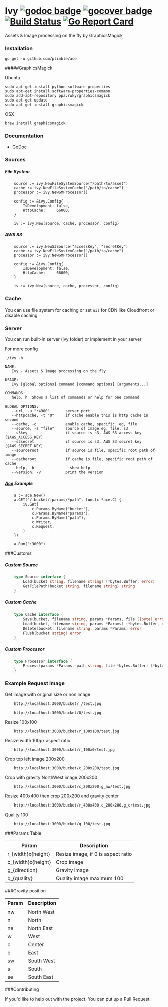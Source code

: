 Ivy [![godoc badge](http://godoc.org/github.com/plimble/ivy?status.png)](http://godoc.org/github.com/plimble/ivy)   [![gocover badge](http://gocover.io/_badge/github.com/plimble/ivy?t=10)](http://gocover.io/github.com/plimble/ivy) [![Build Status](https://api.travis-ci.org/plimble/ivy.svg?branch=master&t=10)](https://travis-ci.org/plimble/ivy) [![Go Report Card](http://goreportcard.com/badge/plimble/ivy?t=10)](http:/goreportcard.com/report/plimble/ivy)
=========

Assets & Image processing on the fly by GraphicsMagick

### Installation
`go get -u github.com/plimble/ace`

#####GraphicsMagick

Ubuntu
```shell
sudo apt-get install python-software-properties
sudo apt-get install software-properties-common
sudo add-apt-repository ppa:rwky/graphicsmagick
sudo apt-get update
sudo apt-get install graphicsmagick
```

OSX
```
brew install graphicsmagick
```

### Documentation
 - [GoDoc](http://godoc.org/github.com/plimble/ivy)

### Sources

##### File System

```
	source := ivy.NewFileSystemSource("/path/to/asset")
	cache := ivy.NewFileSystemCache("/path/to/cache")
	processor := ivy.NewGMProcessor()

	config := &ivy.Config{
		IsDevelopment: false,
		HttpCache:     66000,
	}

	iv := ivy.New(source, cache, processor, config)
```

##### AWS S3

```
	source := ivy.NewS3Source("accessKey", "secretKey")
	cache := ivy.NewFileSystemCache("/path/to/cache")
	processor := ivy.NewGMProcessor()

	config := &ivy.Config{
		IsDevelopment: false,
		HttpCache:     66000,
	}

	iv := ivy.New(source, cache, processor, config)
```

### Cache

You can use file system for caching or set `nil` for CDN like Cloudfront or disable caching


### Server

You can run built-in server (ivy folder) or implement in your server

For more config

```shell
./ivy -h

NAME:
   Ivy - Assets & Image processing on the fly

USAGE:
   Ivy [global options] command [command options] [arguments...]

COMMANDS:
   help, h	Shows a list of commands or help for one command

GLOBAL OPTIONS:
   --url, -u ":4900"	   server port
   --httpcache, -t "0"	   if cache enable this is http cache in second
   --cache, -c 		       enable cache, specific  eg, file
   --source, -s "file"	   source of image eg, file, s3
   --s3key 		           if source is s3, AWS S3 access key [$AWS_ACCESS_KEY]
   --s3secret 		       if source is s3, AWS S3 secret key [$AWS_SECRET_KEY]
   --sourceroot 	       if source is file, specific root path of image
   --cacheroot 		       if cache is file, specific root path of cache
   --help, -h		         show help
   --version, -v	       print the version
```

##### [Ace](https://github.com/plimble/ace) Example

```
	a := ace.New()
	a.GET("/:bucket/:params/*path", func(c *ace.C) {
		iv.Get(
			c.Params.ByName("bucket"),
			c.Params.ByName("params"),
			c.Params.ByName("path"),
			c.Writer,
			c.Request,
		)
	})

	a.Run(":3000")
```

###Customs

##### Custom Source
```go
	type Source interface {
		Load(bucket string, filename string) (*bytes.Buffer, error)
		GetFilePath(bucket string, filename string) string
	}
```

##### Custom Cache
```go
	type Cache interface {
		Save(bucket, filename string, params *Params, file []byte) error
		Load(bucket, filename string, params *Params) (*bytes.Buffer, error)
		Delete(bucket, filename string, params *Params) error
		Flush(bucket string) error
	}
```

##### Custom Processor
```go
	type Processor interface {
		Process(params *Params, path string, file *bytes.Buffer) (*bytes.Buffer, error)
	}
```

### Example Request Image
Get image with original size or non image

```
	http://localhost:3000/bucket/_/test.jpg
```

```
	http://localhost:3000/bucket/0/test.jpg
```

Resize 100x100

```
	http://localhost:3000/bucket/r_100x100/test.jpg
```

Resize width 100px aspect ratio

```
	http://localhost:3000/bucket/r_100x0/test.jpg
```

Crop top left image 200x200

```
	http://localhost:3000/bucket/c_200x200/test.jpg
```

Crop with gravity NorthWest image 200x200

```
	http://localhost:3000/bucket/c_200x200,g_nw/test.jpg
```

Resize 400x400 then crop 200x200 and gravity center

```
	http://localhost:3000/bucket/r_400x400,c_200x200,g_c/test.jpg
```

Quality 100

```
	http://localhost:3000/bucket/q_100/test.jpg
```

###Params Table

| Param               | Description                            |
|---------------------|----------------------------------------|
| r_{width}x{height}  | Resize image, if 0 is aspect ratio     |
| c_{width}x{height}  | Crop image                             |
| g_{direction}       | Gravity image                          |
| q_{quality}         | Quality image maximum 100              |

###Gravity position

| Param | Description                            |
|-------|----------------------------------------|
| nw    | North West                             |
| n     | North                                  |
| ne    | North East                             |
| w     | West                                   |
| c     | Center                                 |
| e     | East                                   |
| sw    | South West                             |
| s     | South                                  |
| se    | South East                             |


###Contributing

If you'd like to help out with the project. You can put up a Pull Request.

